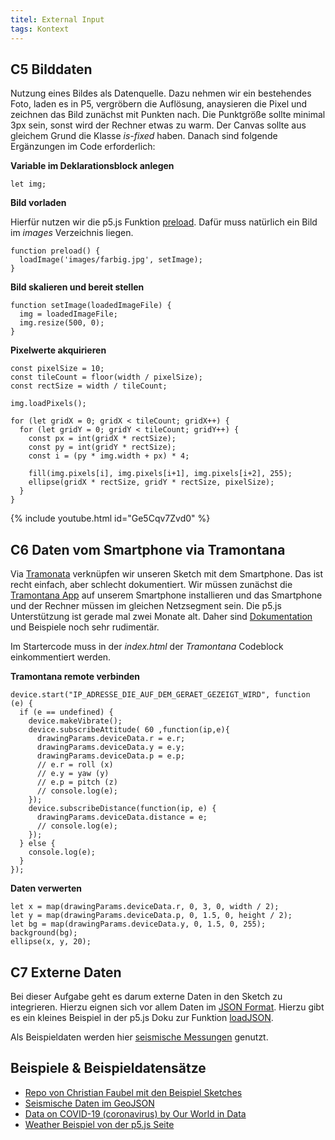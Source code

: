 ```yaml
---
titel: External Input
tags: Kontext
---
```


## C5 Bilddaten
Nutzung eines Bildes als Datenquelle. Dazu nehmen wir ein bestehendes Foto, laden es in P5, vergröbern die Auflösung, anaysieren die Pixel und zeichnen das Bild zunächst mit Punkten nach. Die Punktgröße sollte minimal 3px sein, sonst wird der Rechner etwas zu warm. Der Canvas sollte aus gleichem Grund die Klasse *is-fixed* haben. Danach sind folgende Ergänzungen im Code erforderlich:

**Variable im Deklarationsblock anlegen**
```
let img;
```

**Bild vorladen**

Hierfür nutzen wir die p5.js Funktion [preload](https://p5js.org/reference/#/p5/preload). Dafür muss natürlich ein Bild im *images* Verzeichnis liegen.
```
function preload() {
  loadImage('images/farbig.jpg', setImage);
}
```

**Bild skalieren und bereit stellen**
```
function setImage(loadedImageFile) {
  img = loadedImageFile;
  img.resize(500, 0);
}
```

**Pixelwerte akquirieren**
```
const pixelSize = 10;
const tileCount = floor(width / pixelSize);
const rectSize = width / tileCount;

img.loadPixels();
  
for (let gridX = 0; gridX < tileCount; gridX++) {
  for (let gridY = 0; gridY < tileCount; gridY++) {
    const px = int(gridX * rectSize);
    const py = int(gridY * rectSize);
    const i = (py * img.width + px) * 4;
    
    fill(img.pixels[i], img.pixels[i+1], img.pixels[i+2], 255);
    ellipse(gridX * rectSize, gridY * rectSize, pixelSize);
  }
}
```

{% include youtube.html id="Ge5Cqv7Zvd0" %}

## C6 Daten vom Smartphone via Tramontana
Via [Tramonata](https://tramontana.xyz/tramontanajavascriptgettingstarted_2_2) verknüpfen wir unseren Sketch mit dem Smartphone. Das ist recht einfach, aber schlecht dokumentiert. Wir müssen zunächst die [Tramontana App](https://tramontana.xyz/) auf unserem Smartphone installieren und das Smartphone und der Rechner müssen im gleichen Netzsegment sein. Die p5.js Unterstützung ist gerade mal zwei Monate alt. Daher sind [Dokumentation](https://github.com/pierdr/Tramontana-for-Javascript) und Beispiele noch sehr rudimentär. 

Im Startercode muss in der *index.html* der *Tramontana* Codeblock einkommentiert werden.

**Tramontana remote verbinden**
```
device.start("IP_ADRESSE_DIE_AUF_DEM_GERAET_GEZEIGT_WIRD", function (e) {
  if (e == undefined) {
    device.makeVibrate();
    device.subscribeAttitude( 60 ,function(ip,e){
      drawingParams.deviceData.r = e.r;
      drawingParams.deviceData.y = e.y;
      drawingParams.deviceData.p = e.p;
      // e.r = roll (x)
      // e.y = yaw (y)
      // e.p = pitch (z)
      // console.log(e);
    });
    device.subscribeDistance(function(ip, e) { 
      drawingParams.deviceData.distance = e;
      // console.log(e);
    });      
  } else { 
    console.log(e);
  }
});
```

**Daten verwerten**
```
let x = map(drawingParams.deviceData.r, 0, 3, 0, width / 2);
let y = map(drawingParams.deviceData.p, 0, 1.5, 0, height / 2);
let bg = map(drawingParams.deviceData.y, 0, 1.5, 0, 255);
background(bg);
ellipse(x, y, 20);
```


## C7 Externe Daten
Bei dieser Aufgabe geht es darum externe Daten in den Sketch zu integrieren. Hierzu eignen sich vor allem Daten im [JSON Format](https://www.json.org/json-de.html). Hierzu gibt es ein kleines Beispiel in der p5.js Doku zur Funktion [loadJSON](https://p5js.org/reference/#/p5/loadJSON). 

Als Beispieldaten werden hier [seismische Messungen](https://earthquake.usgs.gov/earthquakes/feed/) genutzt. 

## Beispiele & Beispieldatensätze
- [Repo von Christian Faubel mit den Beispiel Sketches](https://git.coco.study/cfaubel1/startercode-2020/-/tree/master/sketches)
- [Seismische Daten im GeoJSON](https://earthquake.usgs.gov/earthquakes/feed/v1.0/geojson.php)
- [Data on COVID-19 (coronavirus) by Our World in Data](https://github.com/owid/covid-19-data/tree/master/public/data)
- [Weather Beispiel von der p5.js Seite](https://p5js.org/examples/hello-p5-weather.html)

